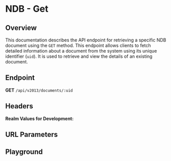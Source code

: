 <script setup>
import SwaggerUI from "@/swagger/view/SwaggerUI.vue"
import swaggerJson from "@/swagger/json/ircc/get.json";

const swaggerSpecs = [
  { json: swaggerJson, protected: false },
];

</script>

# NDB - Get

## Overview

This documentation describes the API endpoint for retrieving a specific NDB document using the `GET` method. This endpoint allows clients to fetch detailed information about a document from the system using its unique identifier (`uid`). It is used to retrieve and view the details of an existing document.

## Endpoint
**GET** `/api/v2013/documents/:uid`

## Headers
<!--@include: @/../components/common/header/realm-accept.md-->

**Realm Values for Development:**

<!--@include: @/../components/common/realm/abs-dev.md-->
<!--@include: @/../components/common/realm/bch-dev.md-->

## URL Parameters
<!--@include: @/../components/common/url/uid.md-->

## Playground

<SwaggerUI :swaggerSpecs="swaggerSpecs" />